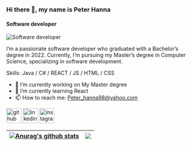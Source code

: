 ### Hi there 👋, my name is Peter Hanna
#### Software developer 
![Software developer ](https://media.licdn.com/dms/image/D5616AQE5cKi_XEKRuw/profile-displaybackgroundimage-shrink_350_1400/0/1672853515202?e=1699488000&v=beta&t=miW9bgHmYbSzbpnaN9lT5PnAVMEwnvwmHPk_YbIZKdQ)

I’m a passionate software developer who graduated with a Bachelor’s degree in 2022. Currently, I’m pursuing my Master’s degree in Computer Science, specializing in software development.

Skills: Java / C# / REACT / JS / HTML / CSS

- 🔭 I’m currently working on My Master degree 
- 🌱 I’m currently learning React 
- 📫 How to reach me: Peter_hanna98@yahoo.com 


[<img src='https://cdn.jsdelivr.net/npm/simple-icons@3.0.1/icons/github.svg' alt='github' height='40'>](https://github.com/https://github.com/peterhanna98)  [<img src='https://cdn.jsdelivr.net/npm/simple-icons@3.0.1/icons/linkedin.svg' alt='linkedin' height='40'>](https://www.linkedin.com/in/https://www.linkedin.com/in/peterhanna98//)  [<img src='https://cdn.jsdelivr.net/npm/simple-icons@3.0.1/icons/instagram.svg' alt='instagram' height='40'>](https://www.instagram.com/https://www.instagram.com/ph.software.innovation//)  

| <a href="https://github.com/anuraghazra/github-readme-stats"><img align="center" src="https://github-readme-stats.vercel.app/api?username=anuraghazra&show_icons=true&include_all_commits=true&theme=buefy&hide_border=true" alt="Anurag's github stats" /></a> | <a href="https://github.com/anuraghazra/github-readme-stats"><img align="center" src="https://github-readme-stats.vercel.app/api/top-langs/?username=anuraghazra&layout=compact&theme=buefy&hide_border=true" /></a> |
| ------------- | ------------- |

<!--
**peterhanna98/peterhanna98** is a ✨ _special_ ✨ repository because its `README.md` (this file) appears on your GitHub profile.

Here are some ideas to get you started:

- 🔭 I’m currently working on ...
- 🌱 I’m currently learning ...
- 👯 I’m looking to collaborate on ...
- 🤔 I’m looking for help with ...
- 💬 Ask me about ...
- 📫 How to reach me: ...
- 😄 Pronouns: ...
- ⚡ Fun fact: ...
-->
